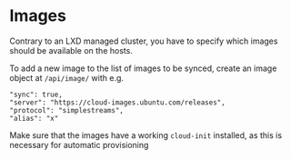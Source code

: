 # Images

Contrary to an LXD managed cluster, you have to specify which images should be available on the hosts.

To add a new image to the list of images to be synced, create an image object at `/api/image/`
with e.g. 

    "sync": true,
    "server": "https://cloud-images.ubuntu.com/releases",
    "protocol": "simplestreams",
    "alias": "x"

Make sure that the images have a working `cloud-init` installed, as this is necessary for automatic provisioning